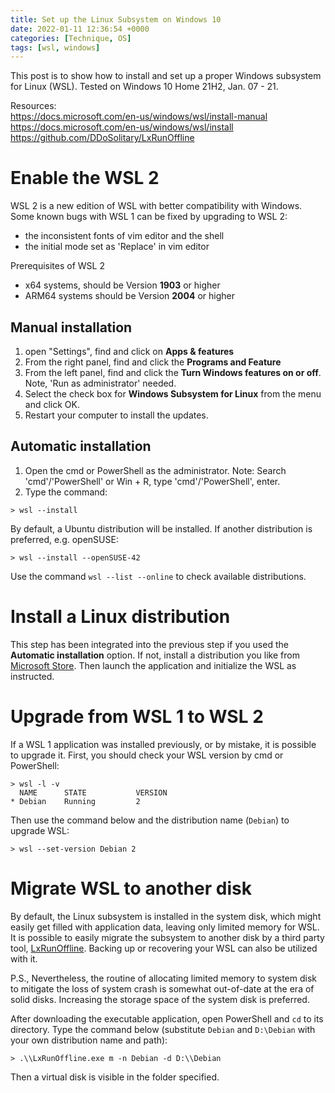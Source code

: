 ```yaml
---
title: Set up the Linux Subsystem on Windows 10
date: 2022-01-11 12:36:54 +0000
categories: [Technique, OS]
tags: [wsl, windows]
---
```


This post is to show how to install and set up a proper Windows subsystem for Linux (WSL). Tested on Windows 10 Home 21H2, Jan. 07 - 21.

Resources:  
<https://docs.microsoft.com/en-us/windows/wsl/install-manual>  
<https://docs.microsoft.com/en-us/windows/wsl/install>  
<https://github.com/DDoSolitary/LxRunOffline>  

# Enable the WSL 2
WSL 2 is a new edition of WSL with better compatibility with Windows. Some known bugs with WSL 1 can be fixed by upgrading to WSL 2:

- the inconsistent fonts of vim editor and the shell  
- the initial mode set as 'Replace' in vim editor  

Prerequisites of WSL 2

- x64 systems, should be Version **1903** or higher  
- ARM64 systems should be Version **2004** or higher  

## Manual installation
1. open "Settings", find and click on **Apps & features**  
2. From the right panel, find and click the **Programs and Feature**  
3. From the left panel, find and click the **Turn Windows features on or off**. Note, 'Run as administrator' needed.  
4. Select the check box for **Windows Subsystem for Linux** from the menu and click OK.  
5. Restart your computer to install the updates.  

## Automatic installation
1. Open the cmd or PowerShell as the administrator. Note: Search 'cmd'/'PowerShell' or Win + R, type 'cmd'/'PowerShell', enter.  
2. Type the command:  

``` console
> wsl --install
```

By default, a Ubuntu distribution will be installed. If another distribution is preferred, e.g. openSUSE: 

``` console
> wsl --install --openSUSE-42
```

Use the command `wsl --list --online` to check available distributions. 

# Install a Linux distribution
This step has been integrated into the previous step if you used the **Automatic installation** option. If not, install a distribution you like from [Microsoft Store](https://www.microsoft.com/en-gb/store/apps/windows). Then launch the application and initialize the WSL as instructed. 

# Upgrade from WSL 1 to WSL 2
If a WSL 1 application was installed previously, or by mistake, it is possible to upgrade it. First, you should check your WSL version by cmd or PowerShell: 

``` console
> wsl -l -v
  NAME      STATE           VERSION
* Debian    Running         2
```

Then use the command below and the distribution name (`Debian`) to upgrade WSL: 

``` console
> wsl --set-version Debian 2
```

# Migrate WSL to another disk
By default, the Linux subsystem is installed in the system disk, which might easily get filled with application data, leaving only limited memory for WSL. It is possible to easily migrate the subsystem to another disk by a third party tool, [LxRunOffline](https://github.com/DDoSolitary/LxRunOffline). Backing up or recovering your WSL can also be utilized with it. 

P.S., Nevertheless, the routine of allocating limited memory to system disk to mitigate the loss of system crash is somewhat out-of-date at the era of solid disks. Increasing the storage space of the system disk is preferred. 

After downloading the executable application, open PowerShell and `cd` to its directory. Type the command below (substitute `Debian` and `D:\Debian` with your own distribution name and path): 

``` console
> .\\LxRunOffline.exe m -n Debian -d D:\\Debian
```

Then a virtual disk is visible in the folder specified. 
